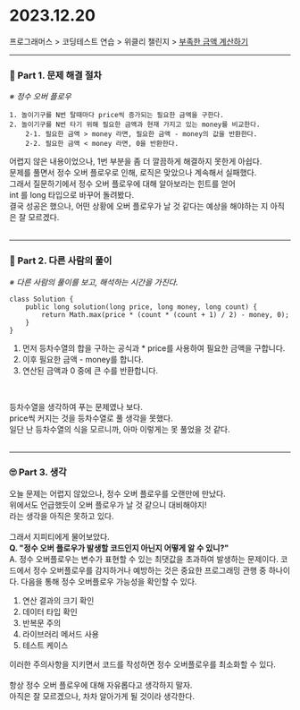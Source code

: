 
# 2023.12.20

프로그래머스 > 코딩테스트 연습 > 위클리 챌린지 > [부족한 금액 계산하기](https://school.programmers.co.kr/learn/courses/30/lessons/82612)

---
### 📌 Part 1. 문제 해결 절차
_※ 정수 오버 플로우_<br>
```
1. 놀이기구를 N번 탈때마다 price씩 증가되는 필요한 금액을 구한다.
2. 놀이기구를 N번 타기 위해 필요한 금액과 현재 가지고 있는 money를 비교한다.
    2-1. 필요한 금액 > money 라면, 필요한 금액 - money의 값을 반환한다.
    2-2. 필요한 금액 < money 라면, 0을 반환한다.
```

어렵지 않은 내용이었으나, 1번 부분을 좀 더 깔끔하게 해결하지 못한게 아쉽다.<br>
문제를 풀면서 정수 오버 플로우로 인해, 로직은 맞았으나 계속해서 실패했다.<br>
그래서 질문하기에서 정수 오버 플로우에 대해 알아보라는 힌트를 얻어<br>
int 를 long 타입으로 바꾸어 돌려봤다.<br>
결국 성공은 했으나, 어떤 상황에 오버 플로우가 날 것 같다는 예상을 해야하는 지 아직은 잘 모르겠다.<br>
<br>

---
### 📌 Part 2. 다른 사람의 풀이
_※ 다른 사람의 풀이를 보고, 해석하는 시간을 가진다._<br>
```
class Solution {
    public long solution(long price, long money, long count) {
        return Math.max(price * (count * (count + 1) / 2) - money, 0);
    }
}
```
1. 먼저 등차수열의 합을 구하는 공식과 * price를 사용하여 필요한 금액을 구합니다.
2. 이후 필요한 금액 - money를 합니다.
3. 연산된 금액과 0 중에 큰 수를 반환합니다.
<br>

등차수열을 생각하여 푸는 문제였나 보다.<br>
price씩 커지는 것을 등차수열로 풀 생각을 못했다.<br>
일단 난 등차수열의 식을 모르니까, 아마 이렇게는 못 풀었을 것 같다.<br>
<br>

---
### 🙄 Part 3. 생각
오늘 문제는 어렵지 않았으나, 정수 오버 플로우를 오랜만에 만났다.<br>
위에서도 언급했듯이 오버 플로우가 날 것 같으니 대비해야지!<br>
라는 생각을 아직은 못하고 있다.<br>
<br>
그래서 지피티에게 물어보았다.<br>
<b>Q. "정수 오버 플로우가 발생할 코드인지 아닌지 어떻게 알 수 있니?"</b><br>
A. 정수 오버플로우는 변수가 표현할 수 있는 최댓값을 초과하여 발생하는 문제이다.
코드에서 정수 오버플로우를 감지하거나 예방하는 것은 중요한 프로그래밍 관행 중 하나이다.
다음을 통해 정수 오버플로우 가능성을 확인할 수 있다.<br>
1. 연산 결과의 크기 확인
2. 데이터 타입 확인
3. 반복문 주의
4. 라이브러리 메서드 사용
5. 테스트 케이스
   
이러한 주의사항을 지키면서 코드를 작성하면 정수 오버플로우를 최소화할 수 있다.<br>
<br>
항상 정수 오버 플로우에 대해 자유롭다고 생각하지 말자.<br>
아직은 잘 모르겠으나, 차차 알아가게 될 것이라 생각한다.